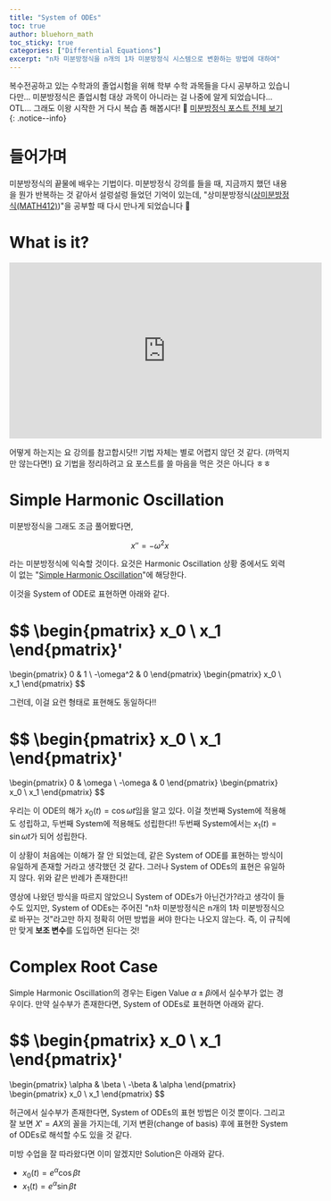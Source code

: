 ```yaml
---
title: "System of ODEs"
toc: true
author: bluehorn_math
toc_sticky: true
categories: ["Differential Equations"]
excerpt: "n차 미분방정식을 n개의 1차 미분방정식 시스템으로 변환하는 방법에 대하여"
---
```


복수전공하고 있는 수학과의 졸업시험을 위해 학부 수학 과목들을 다시 공부하고 있습니다만... 미분방정식은 졸업시험 대상 과목이 아니라는 걸 나중에 알게 되었습니다... OTL... 그래도 이왕 시작한 거 다시 복습 좀 해봅시다! 🏃 [미분방정식 포스트 전체 보기](/categories/differential-equations)
{: .notice--info}

# 들어가며

미분방정식의 끝물에 배우는 기법이다. 미분방정식 강의를 들을 때, 지금까지 했던 내용을 뭔가 반복하는 것 같아서 설렁설렁 들었던 기억이 있는데, "상미분방정식([상미분방정식(MATH412)](/categories/ordinary-differential-equations))"을 공부할 때 다시 만나게 되었습니다 😬

# What is it?

<iframe width="560" height="315" src="https://www.youtube.com/embed/1yLAFsej3to?si=TTGn2y8JJuJQY2mU" title="YouTube video player" frameborder="0" allow="accelerometer; autoplay; clipboard-write; encrypted-media; gyroscope; picture-in-picture; web-share" referrerpolicy="strict-origin-when-cross-origin" allowfullscreen></iframe>

어떻게 하는지는 요 강의를 참고합시닷!! 기법 자체는 별로 어렵지 않던 것 같다. (까먹지만 않는다면!) 요 기법을 정리하려고 요 포스트를 쓸 마음을 먹은 것은 아니다 ㅎㅎ

# Simple Harmonic Oscillation

미분방정식을 그래도 조금 풀어봤다면,

$$
x'' = -\omega^2 x
$$

라는 미분방정식에 익숙할 것이다. 요것은 Harmonic Oscillation 상황 중에서도 외력이 없는 "[Simple Harmonic Oscillation](/2024/11/12/harmonic-oscillation/)"에 해당한다.

이것을 System of ODE로 표현하면 아래와 같다.

$$
\begin{pmatrix}
x_0 \\
x_1
\end{pmatrix}'
=
\begin{pmatrix}
0 & 1 \\
-\omega^2 & 0
\end{pmatrix}
\begin{pmatrix}
x_0 \\
x_1
\end{pmatrix}
$$

그런데, 이걸 요런 형태로 표현해도 동일하다!!

$$
\begin{pmatrix}
x_0 \\
x_1
\end{pmatrix}'
=
\begin{pmatrix}
0 & \omega \\
-\omega & 0
\end{pmatrix}
\begin{pmatrix}
x_0 \\
x_1
\end{pmatrix}
$$

우리는 이 ODE의 해가 $x_0(t) = \cos \omega t$임을 알고 있다. 이걸 첫번째 System에 적용해도 성립하고, 두번째 System에 적용해도 성립한다!! 두번째 System에서는 $x_1(t) = \sin \omega t$가 되어 성립한다.

이 상황이 처음에는 이해가 잘 안 되었는데, 같은 System of ODE를 표현하는 방식이 유일하게 존재할 거라고 생각했던 것 같다. 그러나 System of ODEs의 표현은 유일하지 않다. 위와 같은 반례가 존재한다!!

영상에 나왔던 방식을 따르지 않았으니 System of ODEs가 아닌건가?라고 생각이 들 수도 있지만, System of ODEs는 주어진 "n차 미분방정식은 n개의 1차 미분방정식으로 바꾸는 것"라고만 하지 정확히 어떤 방법을 써야 한다는 나오지 않는다. 즉, 이 규칙에만 맞게 **보조 변수**를 도입하면 된다는 것!

# Complex Root Case

Simple Harmonic Oscillation의 경우는 Eigen Value $\alpha \pm \beta i$에서 실수부가 없는 경우이다. 만약 실수부가 존재한다면, System of ODEs로 표현하면 아래와 같다.

$$
\begin{pmatrix}
x_0 \\
x_1
\end{pmatrix}'
=
\begin{pmatrix}
\alpha & \beta \\
-\beta & \alpha
\end{pmatrix}
\begin{pmatrix}
x_0 \\
x_1
\end{pmatrix}
$$

허근에서 실수부가 존재한다면, System of ODEs의 표현 방법은 이것 뿐이다. 그리고 잘 보면 $X' = AX$의 꼴을 가지는데, 기저 변환(change of basis) 후에 표현한 System of ODEs로 해석할 수도 있을 것 같다.

미방 수업을 잘 따라왔다면 이미 알겠지만 Solution은 아래와 같다.

- $x_0(t) = e^{\alpha} \cos \beta t$
- $x_1(t) = e^{\alpha} \sin \beta t$
